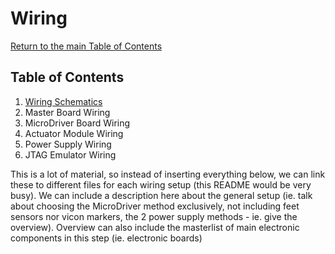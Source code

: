 # Wiring
[Return to the main Table of Contents](https://github.com/EmiliaPsacharopoulos/Formatting#table-of-contents)

## Table of Contents 
1. [Wiring Schematics](https://github.com/EmiliaPsacharopoulos/Quadruped-8dof-Robot/blob/main/Wiring/Wiring%20Schematics/README.md#wiring-schematics)
2. Master Board Wiring
3. MicroDriver Board Wiring
4. Actuator Module Wiring
5. Power Supply Wiring
6. JTAG Emulator Wiring

This is a lot of material, so instead of inserting everything below, we can link these to different files for each wiring setup (this README would be very busy). We can include a description here about the general setup (ie. talk about choosing the MicroDriver method exclusively, not including feet sensors nor vicon markers, the 2 power supply methods - ie. give the overview). Overview can also include the masterlist of main electronic components in this step (ie. electronic boards)
